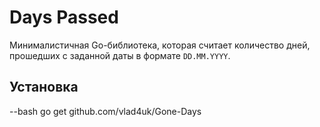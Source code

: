 # Days Passed

Минималистичная Go-библиотека, которая считает количество дней, прошедших с заданной даты в формате `DD.MM.YYYY`.

## Установка

--bash
go get github.com/vlad4uk/Gone-Days
